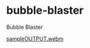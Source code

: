 # bubble-blaster
Bubble Blaster

[sampleOUTPUT.webm](https://github.com/sivaprasath2004/bubble-blaster/assets/121082414/6b531443-14a0-41e9-9ec3-874cf7eacebf)

